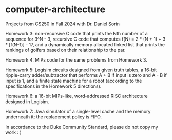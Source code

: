 # computer-architecture
Projects from CS250 in Fall 2024 with Dr. Daniel Sorin

Homework 3: non-recursive C code that prints the Nth number of a sequence for 3^N - 3, recursive C code that computes f(N) = 2 * (N + 1) + 3 * [f(N-1)] - 17, and a dynamically memory allocated linked list that prints the rankings of golfers based on their relationship to the par.

Homework 4: MIPs code for the same problems from Homework 3.

Homework 5: Logisim circuits designed from given truth tables, a 16-bit ripple-carry adder/subtractor that performs A + B if input is zero and A - B if input is 1, and a finite state machine for a robot (according to the specifications in the Homework 5 directions).

Homework 6: a 16-bit MIPs-like, word-addressed RISC architecture designed in Logisim.

Homework 7: Java simulator of a single-level cache and the memory underneath it; the replacement policy is FIFO.

In accordance to the Duke Community Standard, please do not copy my work : ) 

